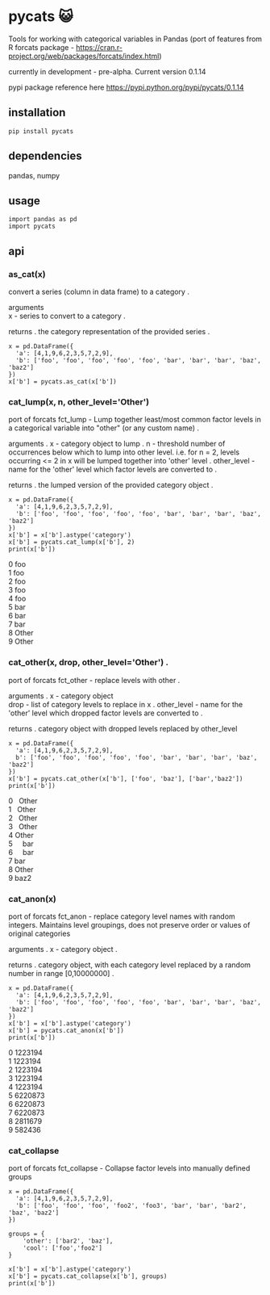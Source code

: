 # pycats :smiley_cat:
Tools for working with categorical variables in Pandas (port of features from R forcats package - https://cran.r-project.org/web/packages/forcats/index.html)

currently in development - pre-alpha. Current version 0.1.14

pypi package reference here https://pypi.python.org/pypi/pycats/0.1.14

## installation
```
pip install pycats
```

## dependencies
pandas, numpy

## usage
```
import pandas as pd
import pycats
```

## api

### as_cat(x)
convert a series (column in data frame) to a category . 

arguments   
x - series to convert to a category . 
  
returns . 
the category representation of the provided series . 

```
x = pd.DataFrame({ 
  'a': [4,1,9,6,2,3,5,7,2,9], 
  'b': ['foo', 'foo', 'foo', 'foo', 'foo', 'bar', 'bar', 'bar', 'baz', 'baz2']
})
x['b'] = pycats.as_cat(x['b'])

```

### cat_lump(x, n, other_level='Other')  
port of forcats fct_lump - Lump together least/most common factor levels in a categorical variable into "other" (or any custom name) . 

arguments . 
x - category object to lump . 
n - threshold number of occurrences below which to lump into other level. i.e. for n = 2, levels occurring <= 2 in x will be lumped together into 'other' level . 
other_level - name for the 'other' level which factor levels are converted to . 

returns . 
the lumped version of the provided category object . 

```
x = pd.DataFrame({ 
  'a': [4,1,9,6,2,3,5,7,2,9], 
  'b': ['foo', 'foo', 'foo', 'foo', 'foo', 'bar', 'bar', 'bar', 'baz', 'baz2']
})
x['b'] = x['b'].astype('category')
x['b'] = pycats.cat_lump(x['b'], 2)
print(x['b'])
```
0      foo  
1      foo  
2      foo  
3      foo  
4      foo  
5      bar  
6      bar  
7      bar  
8      Other  
9      Other  

### cat_other(x, drop, other_level='Other') . 
port of forcats fct_other - replace levels with other . 

arguments . 
x - category object   
drop - list of category levels to replace in x . 
other_level - name for the 'other' level which dropped factor levels are converted to . 

returns . 
category object with dropped levels replaced by other_level
```
x = pd.DataFrame({ 
  'a': [4,1,9,6,2,3,5,7,2,9],
  b': ['foo', 'foo', 'foo', 'foo', 'foo', 'bar', 'bar', 'bar', 'baz', 'baz2']
})
x['b'] = pycats.cat_other(x['b'], ['foo', 'baz'], ['bar','baz2'])
print(x['b'])
```
0      Other   
1      Other  
2      Other  
3      Other  
4      Other  
5      bar  
6      bar  
7      bar  
8      Other  
9      baz2  

### cat_anon(x)
port of forcats fct_anon - replace category level names with random integers. Maintains level groupings, does not preserve order or values of original categories

arguments . 
x - category object . 

returns . 
category object, with each category level replaced by a random number in range [0,10000000] . 

```
x = pd.DataFrame({
  'a': [4,1,9,6,2,3,5,7,2,9],
  'b': ['foo', 'foo', 'foo', 'foo', 'foo', 'bar', 'bar', 'bar', 'baz', 'baz2']
})
x['b'] = x['b'].astype('category')
x['b'] = pycats.cat_anon(x['b'])
print(x['b'])
```
0    1223194  
1    1223194  
2    1223194  
3    1223194  
4    1223194  
5    6220873   
6    6220873  
7    6220873  
8    2811679  
9     582436 


### cat_collapse
port of forcats fct_collapse - Collapse factor levels into manually defined groups

```
x = pd.DataFrame({
  'a': [4,1,9,6,2,3,5,7,2,9],
  'b': ['foo', 'foo', 'foo', 'foo2', 'foo3', 'bar', 'bar', 'bar2', 'baz', 'baz2']
})

groups = {
	'other': ['bar2', 'baz'],
	'cool': ['foo','foo2']
}

x['b'] = x['b'].astype('category')
x['b'] = pycats.cat_collapse(x['b'], groups)
print(x['b'])
```
